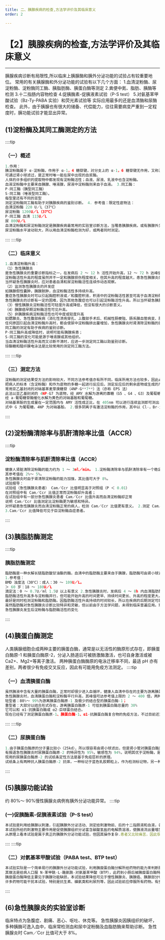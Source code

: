 ```yaml
---
title: 二、胰腺疾病的检查,方法学评价及其临床意义
order: 2

---
```


# 【2】胰腺疾病的检查,方法学评价及其临床意义

<kaodian :text="'生物化学检验记忆卡'" />

<!-- ######  第十二章 胰腺疾病的检查

> 临床生化检验 -->

<beitiS/>

---

胰腺疾病诊断有局限性,所以临床上胰腺酶和胰外分泌功能的试验占有较重要地位。
常用的有关胰腺酶和外分泌功能的试验有以下几个方面： 1.血清淀粉酶、尿淀粉酶、淀粉酶同工酶、胰脂肪酶、胰蛋白酶等测定 2.粪便中氮、脂肪、胰酶等检测 3.十二指肠内容物检查 4.促胰酶素-促胰液素试验（P-S test） 5.对氨基苯甲酸试验（Bz-Ty-PABA 实验）和荧光素试验等
实际应用最多的还是血清酶和尿酶检查。
此外，由于胰腺也有很大的储备、代偿能力，往往需要病变严重到一定程度时，胰功能试验才能显出异常。

## (1)淀粉酶及其同工酶测定的方法

<son :text="'生物化学检验记忆卡'" text10="(1)淀粉酶及其同工酶测定的方法" :textOption="[['熟练掌握','专业知识','专业实践能力'],['熟练掌握','专业知识','专业实践能力'],['熟练掌握','专业知识','专业实践能力']]" />
::::tip

### （一）概述

```js
1.作用：
胰淀粉酶属于 α-淀粉酶，作用于 α-1，4 糖苷键，对分支上的 α-1，6 糖苷键无作用，又称淀粉内切酶，是一种需钙的金属酶 2.最适 pH 为 6.9，
可通过肾小球滤过，是正常时唯一能在尿中出现的血浆酶。
人体的许多组织的提取物中都发现有淀粉酶活性；血液、尿液、乳液中也含淀粉酶。
血液淀粉酶中主要来自胰腺、唾液腺，尿液中淀粉酶则来自于血液。 3.同工酶：
P-同工酶（胰型同工酶）
S-同工酶（唾液型同工酶）。
每型里还有不同的亚型
测定淀粉酶同工酶有助于对胰腺疾病的鉴别诊断。 4. 参考值：限定性底物法：
血清淀粉酶 220 U／L（37℃）
尿淀粉酶 1200U／L（37℃）
P-同工酶 血清 115U／L
尿 800U／L
血清淀粉酶和尿淀粉酶测定是胰腺疾病最常用的实验室诊断方法，当罹患胰腺疾病，或有胰腺外分泌功能障碍时都可引起其活性升高或降低，有助于胰腺疾病的诊断。
尿淀粉酶水平波动较大，所以用血清淀粉酶检测为好，或两者同时测定。
```

::::
::::tip

### （二）临床意义

```js
1.血清淀粉酶升高：
（1）急性胰腺炎
是急性胰腺炎的重要诊断指标之一，在发病后 2 ～ 12 h 活性开始升高，12 ～ 72 h 达峰值（可达参考值的 40 倍以上），3 ～ 4 天后恢复正常。
淀粉酶活性升高的程度虽然并不一定和胰腺损伤程度相关，但其升高的程度越大，患急性胰腺炎的可能性也越大，因此虽然目前还都用淀粉酶作为急性胰腺炎诊断的首选指标，但其特异性和灵敏度都还不够高。
当怀疑急性胰腺炎时，应对患者血清和尿淀粉酶活性连续作动态观察。
（2）监测急性胰腺炎的并发症
如胰腺假性囊肿，胰腺脓肿，血淀粉酶活性多持续升高。
重症急性胰腺炎时可以引起胸腔积液或／和腹腔积液，积液中的淀粉酶活性甚至可高于血清淀粉酶活性 100 倍以上。
急性胰腺炎的诊断有一定的困难，因为其他急腹症也可以引起淀粉酶活性升高。所以当怀疑急胰腺炎时，除应连续监测淀粉酶外，还应结合临床情况及其他试验，如胰脂肪酶、胰蛋白酶等测定结果共同分析，作出诊断。
（3）慢性胰腺炎淀粉酶活性可轻度升高或降低，但没有很大的诊断意义。
（4）胰腺癌早期淀粉酶活性可见升高。
（5）非胰腺疾病淀粉酶活性也可中度或轻度升高
如腮腺炎、急性腹部疾病（消化性溃疡穿孔、上腹部手术后、机械性肠梗阻、肠系膜血管病变、胆道梗阻及急性胆囊炎等）、服用镇痛剂、酒精中毒、肾功能不良及巨淀粉酶血症等情况，应加以注意。 2.尿淀粉酶：
任何原因引起血清淀粉酶升高时，都会使尿中淀粉酶排出量增加，急性胰腺炎时肾清除淀粉酶的能力加强，其升高可早于血淀粉酶，而下降晚于血淀粉酶。 3.同工酶：
同工酶的测定有助于疾病的鉴别诊断。
P-同工酶升高或降低时，说明可能有胰腺疾患；
S-同工酶的变化可能是源于唾液腺或其他组织。
当血清淀粉酶活性升高而又诊断不清时，应进一步测定同工酶以助鉴别诊断。
琼酯糖和醋纤膜电泳法是比较常用的测定同工酶方法。
```

::::
::::tip

### （三）测定方法

```js
淀粉酶的测定结果受方法的影响较大，不同方法参考值亦有所不同，临床所用方法也较多，因此必须了解所用测定方法和其参考值，才能作出正确的诊断。 1.基本原理：
把病人的标本（含淀粉酶）和作为底物的多糖一起进行反应后，测定反应后的剩余底物或生成的产物来计算淀粉酶的活性。
常用亚乙基封闭的对硝基苯麦芽庚糖苷（4NP-G**7**）法（亦称 EPS 法）
此法以亚乙基封闭的 4NP-G7 为底物，经 AMY 水解为游离的寡糖（G5 、G4 、G3）及葡萄糖单位减少的 4NP-G2、4NP-G3、4NP-G4。
经 a-葡萄糖苷酶催化水解为黄色的对硝基酚和葡萄糖。
对硝基苯酚的生成量在一定范围内与 AMY 活性成正比，在 405nm 可以进行连续监测即可测出 AMY 的活性。反应式如下：
式中 G 为葡萄糖，4NP 为对硝基酚。 2.很多阴离子有激活淀粉酶的作用，其中以 Cl-，Br-为最强。 3.血清甘油三酯浓度高时，可以抑制淀粉酶活性，应将标本加以稀释，以降低其影响。 4.肝素抗凝 由于 Ca**2+**是淀粉酶分子组成的部分，，一般抗凝剂如草酸盐，枸橼酸盐等因能与 Ca2+结合，抑制淀粉酶活性而不宜应用。
```

::::

## (2)淀粉酶清除率与肌酐清除率比值（ACCR）

<son :text="'生物化学检验记忆卡'" text10="(1)淀粉酶及其同工酶测定的方法" :textOption="[['熟练掌握','专业知识','专业实践能力'],['熟练掌握','专业知识','专业实践能力'],['熟练掌握','专业知识','专业实践能力']]" />
::::tip

### 淀粉酶清除率与肌酐清除率比值（ACCR）

```js
健康人肾脏清除淀粉酶的能力约为 1 ～ 3ml／min。 1.淀粉酶清除率与肌酐清除率有一个稳定的比值，可用 Cam／Ccr 表示。
其参考值在 2%～ 5%。
急性胰腺炎时由于肾清除淀粉酶的能力加强，其比值可大于 8%。
试验报导：
试验组（急性胰腺炎患者） Cam／Ccr 比值明显高于对照组（P ＜ 0.01）
在对照组中有 Cam／Ccr 比值正常而淀粉酶却升高者；
在试验组中有一部分急性胰腺炎患者 Cam／Ccr 比值升高而血清淀粉酶却正常
说明 Cam／Ccr 比值测定比淀粉酶更为敏感和特异。
对怀疑患急性胰腺炎而血清淀粉酶正常的病人，检测 Cam／Ccr 比值更有意义。 2.测定 Cam／Ccr 比值不需限制留尿的时间和尿量，因为测定淀粉酶和肌酐是用同一份标本，一般用随意尿或留 2 ～ 4h 尿就可以了，在留尿期问取血同时测定血肌酐。
3.Cam／Ccr 比值降低可见于巨淀粉酶血症患者。
```

::::

## (3)胰脂肪酶测定

<son :text="'生物化学检验记忆卡'" text11="(2)胰脂肪酶、胰蛋白酶测定" :textOption="[['掌握','专业知识','专业实践能力'],['掌握','专业知识','专业实践能力'],['掌握','专业知识','专业实践能力']]" />
::::tip

### 胰脂肪酶测定

```js
脂肪酶是一种水解长链脂肪酸甘油酯的酶，血清中的脂肪酶主要来自于胰腺，脂肪酶可由肾小球滤过，并被肾小管全部回吸收，所以尿中测不到脂肪酶活性。
1.参考值：
BMD 浊度法（30℃）：成人：30 ～ 109U／L。
＞ 60 岁：18 ～ 180U／L
滴定法：0 ～ 0.7U／ml 1.5U 以上有意义 2.急性胰腺炎时，发病后 4 ～ 8h 内血清脂肪酶活性升高，24h 达峰值，可般持续 8 ～ 14 天。
脂肪酶活性升高多与淀粉酶并行，但可能开始升高的时间更早、持续时间更长、升高的程度更大。
最好是同时检测淀粉酶和脂肪酶。因脂肪酶活性升高持续的时间较长，所以在疾病的后期测定可能更有意义。 3.血清脂肪酶升高也可见于急腹症、慢性肾病等，但患腮腺炎和巨淀粉酶血症时不升高，此点与淀粉酶不同，可用于鉴别。
虽然脂肪酶对急性胰腺炎诊断比较特异和灵敏，但以前由于方法学问题，未得到临床普遍应用。现已有试剂盒供应，有利于临床推广应用。
急性胰腺炎发生后淀粉酶与脂肪酶活性的变化
```

::::

## (4)胰蛋白酶测定

<son :text="'生物化学检验记忆卡'" text11="(2)胰脂肪酶、胰蛋白酶测定" :textOption="[['掌握','专业知识','专业实践能力'],['掌握','专业知识','专业实践能力'],['掌握','专业知识','专业实践能力']]" />
人类胰腺细胞合成两种主要的胰蛋白酶，通常是以无活性的酶原形式存在，即胰蛋白酶原-1 和胰蛋白酶原-2，分泌入肠道后可被肠激酶激活，也可自身激活或被 Ca2+、Mg2+等离子激活。
两种胰蛋白酶酶原的电泳迁移率不同，最适 pH 亦有差别，两者很少有免疫交叉反应，因此有可能用免疫方法测定。
::::tip

### （一）血清胰蛋白酶

```js
虽然胰液中含有大量的胰蛋白酶，正常时却很少进入血循环，健康人血清中存在的主要为游离胰蛋白酶原-1，没有游离的胰蛋白酶。
急性胰腺炎时，血清胰蛋白酶和淀粉酶平行升高，其峰值可达参考值上限的 2 ～ 400 倍，两种胰蛋白酶的分布和急性胰腺炎的类型及严重程度有关。
轻型者：80%～ 99%为游离胰蛋白酶原-1 及极少的结合型的胰蛋白酶-1；
重型者：大部分以结合形式存在，游离胰蛋白酶原-1 可低到胰蛋白酶总量的 30%
它可以和 α1-抗胰蛋白酶或 α2-巨球蛋白结合。
现在已经有了测定胰蛋白酶原-1、胰蛋白酶-1、α1-抗胰蛋白酶复合物的免疫方法，不过目前还没有广泛用于临床。其临床意义和价值尚需观察和总结。
```

::::
::::tip

### （二）尿胰蛋白酶

```js
1.由于胰蛋白酶原的分子量比较小（25kd），所以很容易由肾小球滤出，但是肾小管对胰蛋白酶原-2 的回吸收低于胰蛋白酶原-1，尿中前者的浓度较大。 2.在急性胰腺炎时尿中胰蛋白酶原-2 的浓度明显升高。
有报道急性胰腺炎时尿胰蛋白酶原-2 的特异性为 95%，敏感性为 94%，说明其优于淀粉酶，是一个比较敏感而特异的诊断指标，而被用做在急诊时的筛选试验。 3.尿胰蛋白酶原-2 阴性结果多半可以除外急性胰腺炎，而阳性结果时应做进一步检查以确定诊断，也应做动态观察。
现用的尿胰蛋白酶原-2 的试纸条定性方法是基于免疫层析的原理。
试纸条上有两种抗人胰蛋白酶原-2 抗体，一种标记于蓝色乳胶颗粒上，作为检测标记物，另一种固定在膜上，以捕捉标记的颗粒，显示阳性结果。按要求将试纸条的一部分浸入尿液，如果出现蓝色条带是为阳性。试验可以在床旁进行，于 5 分钟内完成，适合急诊应用。 4.急性胰腺炎的诊断要从两个方面考虑，即临床症状（急性腹痛等）和实验室检查，但两者都有不典型的时候，应注意鉴别诊断。
```

::::

## (5)胰腺功能试验

<son :text="'生物化学检验记忆卡'" text12="(3)胰腺功能试验" :textOption="[['了解','专业知识','专业实践能力'],['了解','专业知识','专业实践能力'],['了解','专业知识','专业实践能力']]" />
约 80%～ 90%慢性胰腺炎病例有胰外分泌功能异常。
::::tip

### (一)促胰酶素-促胰液素试验（P-S test）

```js
本试验是利用给胰腺以刺激，引起胰腺外分泌活动、测定给刺激物前、后的十二指肠液和血液，各项指标。从给刺激前、后各项指标的变化来评价胰腺外分泌功能。
本试验所给的刺激物主要作用是促使胰腺组织分泌富含碳酸氢盐的电解质溶液，使胰液流出量增加；促使各种胰酶的分泌量和浓度增加。这样来测定在给这刺激物前、后胰液韵流出量，碳酸氢盐及酶的浓度和排出量等，从其变化来评价胰腺外分泌功能。
从原理上看本试验是属于真正的胰腺外分泌功能试验，但因其操作复杂.患者又比较痛苦，因此很少应用于临床。
```

::::
::::tip

### （二）对氨基苯甲酸试验（PABA test、BTP test）

```js
本试验实际是一个简单易行的胰腺外分泌功能试验，利用胰糜蛋白酶分解所给药物的能力来判断胰腺外分泌功能。
其做法是给病人口服 N-苯甲酰-L-酪氨酰-对氨基苯甲酸（BTP），此药到小肠后被胰糜蛋白酶特异地分解成 Bz-Ty 和 BAPA（对氨基苯甲酸）两部分，BAPA 被小肠吸收并在肝代谢后经肾由尿中排出，服药后留 6 小时尿，测 6 小时尿内所含 BAPA 量，计算其占所服药量百分数。
胰糜蛋白酶降低主要见于胰腺功能缺损，本试验结果降低可见于慢性胰腺炎、胰腺癌、胰腺部分切除术后等。本试验和 P-S test 有相关性，但病症轻微时不如 P-S test 敏感。
许多药物可能干扰本试验，特别是抗生素、磺氨类和利尿剂等，因此试验前应停服所有药物。有些含马尿酸盐前体的食物如梅子、李子等也能干扰测定，应避免进食。留尿期间可以饮水，但要禁食。此外，肠道的吸收和肾排出速度都可以影响测定结果应加以注意。
```

::::

## (6)急性胰腺炎的实验室诊断

<son :text="'生物化学检验记忆卡'" text13="(4)急性胰腺炎的实验室诊断" :textOption="[['熟练掌握','专业知识','专业实践能力'],['熟练掌握','专业知识','专业实践能力'],['熟练掌握','专业知识','专业实践能力']]" />
临床特点为急腹症、剧痛、恶心、呕吐、休克等。
急性胰腺炎因胰组织的破坏，多种胰酶可逸入血中，临床常检测血和尿中淀粉酶及血脂肪酶来帮助诊断。
急性胰腺炎时 Cam／Ccr 比值可大于 8%。
